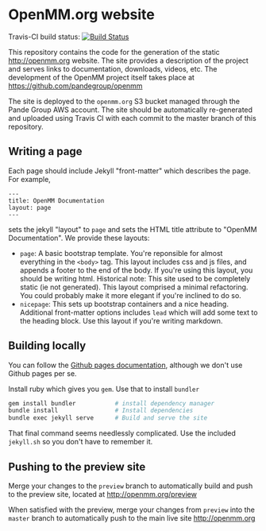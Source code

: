 OpenMM.org website
==================

Travis-CI build status: [![Build Status](https://travis-ci.org/pandegroup/openmm-org.svg?branch=master)](https://travis-ci.org/pandegroup/openmm-org)

This repository contains the code for the generation of the static http://openmm.org
website. The site provides a description of the project
and serves links to documentation, downloads, videos, etc. The development of the
OpenMM project itself takes place at https://github.com/pandegroup/openmm

The site is deployed to the `openmm.org` S3 bucket managed through the Pande Group AWS
account. The site should be automatically re-generated and uploaded using Travis CI with
each commit to the master branch of this repository.

Writing a page
--------------

Each page should include Jekyll "front-matter" which describes the page.
For example,

    ---
    title: OpenMM Documentation
    layout: page
    ---

sets the jekyll "layout" to `page` and sets the HTML title attribute
to "OpenMM Documentation". We provide these layouts:

 - `page`: A basic bootstrap template. You're reponsible for almost everything
   in the `<body>` tag. This layout includes css and js files, and appends a
   footer to the end of the body. If you're using this layout, you should be
   writing html. Historical note: This site used to be completely static
   (ie not generated). This layout comprised a minimal refactoring. You could
   probably make it more elegant if you're inclined to do so.
 - `nicepage`: This sets up bootstrap containers and a nice heading. Additional
   front-matter options includes `lead` which will add some text to the heading
   block. Use this layout if you're writing markdown.


Building locally
----------------

You can follow the [Github pages documentation](https://help.github.com/articles/setting-up-your-github-pages-site-locally-with-jekyll/), although we don't use Github pages per se.

Install ruby which gives you `gem`. Use that to install `bundler`

```bash
gem install bundler           # install dependency manager
bundle install                # Install dependencies
bundle exec jekyll serve      # Build and serve the site
```

That final command seems needlessly complicated. Use the included
`jekyll.sh` so you don't have to remember it.

Pushing to the preview site
---------------------------

Merge your changes to the `preview` branch to automatically build and push to the preview site, located at
http://openmm.org/preview

When satisfied with the preview, merge your changes from `preview` into the `master` branch to automatically push to the main live site http://openmm.org
